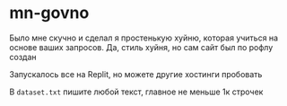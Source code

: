 # mn-govno

Было мне скучно и сделал я простенькую хуйню, которая учиться на основе ваших запросов. Да, стиль хуйня, но сам сайт был по рофлу создан

Запускалось все на Replit, но можете другие хостинги пробовать

В `dataset.txt` пишите любой текст, главное не меньше 1к строчек

